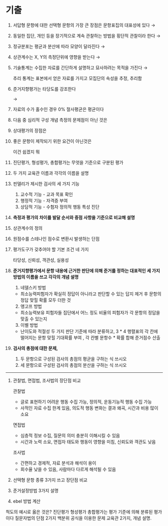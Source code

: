 # 기출

1. 서답형 문항에 대한 선택형 문항의 가장 큰 장점은 문항표집의 대표성에 있다 → 
    
2. 동일한 집단, 개인 등을 장기적으로 계속 관찰하는 방법을 횡단적 관찰이라 한다 →
    
3. 정규분포는 평균과 분산에 따라 모양이 달라진다 → 
    
4. 상관계수는 X, Y의 측정단위에 영향을 받는다 → 
    
5. 기술통계는 수집한 자료를 간단하게 설명하고 묘사하려는 목적을 가진다 →
    
    추리 통계는 표본에서 얻은 자료를 가지고 모집단의 속성을 추정, 추리함
    
6. 준거지향평가는 타당도를 강조한다
    
    →
    
7. 자료의 수가 홀수인 경우 0% 절사평균은 평균이다 
    
8. 다음 중 심리적 구성 개념 측정의 문제점이 아닌 것은
    
    
    
9. 상대평가의 장점은
    
    
    
10. 좋은 문항이 제작되기 위한 요건이 아닌것은
    
    이건 쉽겠지 뭐
    
11. 진단평가, 형성평가, 총합평가는 무엇을 기준으로 구분된 평가
    
    
12. 두 가지 교육관 이름과 각각의 이름을 설명
    
    
13. 핀델리가 제시한 검사의 세 가지 기능
    
    1. 교수적 기능 - 교과 목표 확인
    2. 행정적 기능 - 자격증 부여
    3. 상담적 기능 - 수험자 정의적 행동 특성 진단
14. **측정과 평가의 차이를 발달 순서와 중점 사항을 기준으로 비교해 설명**
    
15. 상관계수의 정의
    
    
16. 원점수를 스테나인 점수로 변환시 발생하는 단점
    
    
17. 평가도구가 갖추어야 할 기본 조건 네 가지
    
    타당성, 신뢰성, 객관성, 실용성
    
18. **준거지향평가에서 문항 내용에 근거한 판단에 의해 준거를 정하는 대표적인 세 가지 방법의 이름을 쓰고 각각의 개념 설명**
    
    1. 네델스키 방법
    - 최소능력피험자가 확실히 정답이 아니라고 판단할 수 있는 답지 제거 후 문항의 정답 맞힐 확률 모두 더한 것
    2. 앵고프 방법
    - 최소능력보유 피험자들 집단에서 어느 정도 비율의 피험자가 각 문항의 정답을 맞출 수 있는지
    3. 이벨 방법
    - 난이도와 적절성 두 가지 판단 기준에 따라 분류하고, 3 * 4 행렬표의 각 칸에 떨어지는 문항 맞힐 기대확률 부여 , 각 칸별 문항수 * 확률 합해 준거점수 산출
19. **검사의 총점에 대한 문제,**
    
    1. 두 문항으로 구성된 검사의 총점의 평균을 구하는 식 쓰시오
    2. 세 문항으로 구성된 검사의 총점의 분산을 구하는 식 쓰시오

---

1. 관찰법, 면접법, 조사법의 장단점 비교
    
    관찰법
    
    - 글로 표현하기 어려운 행동 수집 가능, 정의적, 운동기능적 행동 수집 가능
    - 사적인 자료 수집 한계 있음, 의도적 행동 변화는 결과 왜곡, 시간과 비용 많이 소요
    
    면접법
    
    - 심층적 정보 수집, 질문의 의미 충분히 이해시킬 수 있음
    - 시간과 노력 소요, 면접자 태도와 행동이 영향을 미침, 신뢰도와 객관도 낮음
    
    조사법
    
    - 간편하고 경제적, 자료 분석과 해석이 용이
    - 회수율 낮을 수 있음, 사람마다 다르게 해석될 수 있음
2. 선택형 문항 종류 3가지 쓰고 장단점 비교
    
3. 준거설정방법 3가지 설명
    
4. ebel 방법 계산


척도의 예시로 옳은 것은?
진단평가 형성평가 총합평가는 평가 기준에 의해 분류된 평가이다
질문자법의 단점 2가지
백분위 공식을 이용한 문제
교육관 2가지, 개념 설명.